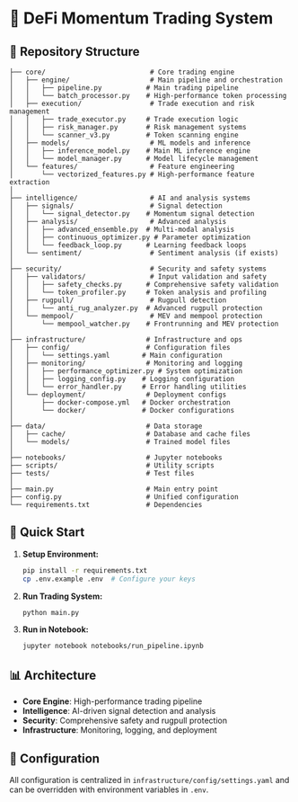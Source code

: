 # 🚀 DeFi Momentum Trading System

## 📁 Repository Structure

```
├── core/                          # Core trading engine
│   ├── engine/                    # Main pipeline and orchestration
│   │   ├── pipeline.py           # Main trading pipeline
│   │   └── batch_processor.py    # High-performance token processing
│   ├── execution/                 # Trade execution and risk management
│   │   ├── trade_executor.py     # Trade execution logic
│   │   ├── risk_manager.py       # Risk management systems
│   │   └── scanner_v3.py         # Token scanning engine
│   ├── models/                    # ML models and inference
│   │   ├── inference_model.py    # Main ML inference engine
│   │   └── model_manager.py      # Model lifecycle management
│   └── features/                  # Feature engineering
│       └── vectorized_features.py # High-performance feature extraction
│
├── intelligence/                  # AI and analysis systems
│   ├── signals/                   # Signal detection
│   │   └── signal_detector.py    # Momentum signal detection
│   ├── analysis/                  # Advanced analysis
│   │   ├── advanced_ensemble.py  # Multi-modal analysis
│   │   ├── continuous_optimizer.py # Parameter optimization
│   │   └── feedback_loop.py      # Learning feedback loops
│   └── sentiment/                 # Sentiment analysis (if exists)
│
├── security/                      # Security and safety systems
│   ├── validators/                # Input validation and safety
│   │   ├── safety_checks.py      # Comprehensive safety validation
│   │   └── token_profiler.py     # Token analysis and profiling
│   ├── rugpull/                   # Rugpull detection
│   │   └── anti_rug_analyzer.py  # Advanced rugpull protection
│   └── mempool/                   # MEV and mempool protection
│       └── mempool_watcher.py    # Frontrunning and MEV protection
│
├── infrastructure/               # Infrastructure and ops
│   ├── config/                   # Configuration files
│   │   └── settings.yaml        # Main configuration
│   ├── monitoring/               # Monitoring and logging
│   │   ├── performance_optimizer.py # System optimization
│   │   ├── logging_config.py    # Logging configuration
│   │   └── error_handler.py     # Error handling utilities
│   └── deployment/               # Deployment configs
│       ├── docker-compose.yml   # Docker orchestration
│       └── docker/              # Docker configurations
│
├── data/                         # Data storage
│   ├── cache/                    # Database and cache files
│   └── models/                   # Trained model files
│
├── notebooks/                    # Jupyter notebooks
├── scripts/                      # Utility scripts
├── tests/                        # Test files
│
├── main.py                       # Main entry point
├── config.py                     # Unified configuration
└── requirements.txt              # Dependencies
```

## 🚀 Quick Start

1. **Setup Environment:**
   ```bash
   pip install -r requirements.txt
   cp .env.example .env  # Configure your keys
   ```

2. **Run Trading System:**
   ```bash
   python main.py
   ```

3. **Run in Notebook:**
   ```bash
   jupyter notebook notebooks/run_pipeline.ipynb
   ```

## 📊 Architecture

- **Core Engine**: High-performance trading pipeline
- **Intelligence**: AI-driven signal detection and analysis  
- **Security**: Comprehensive safety and rugpull protection
- **Infrastructure**: Monitoring, logging, and deployment

## 🔧 Configuration

All configuration is centralized in `infrastructure/config/settings.yaml` and can be overridden with environment variables in `.env`.
